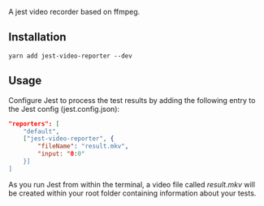 A jest video recorder based on ffmpeg.

## Installation
```shell
yarn add jest-video-reporter --dev
```

## Usage

Configure Jest to process the test results by adding the following entry to the Jest config (jest.config.json):

```JSON
"reporters": [
	"default",
	["jest-video-reporter", {
		"fileName": "result.mkv",
		"input: "0:0"
	}]
]
```

As you run Jest from within the terminal, a video file called _result.mkv_ will be created within your root folder containing information about your tests.